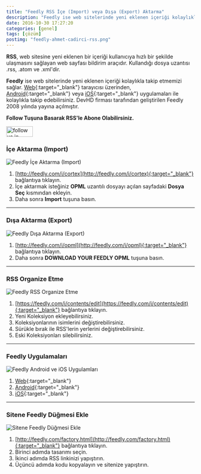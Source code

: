 ```yaml
---
title: "Feedly RSS İçe (Import) veya Dışa (Export) Aktarma"
description: "Feedly ise web sitelerinde yeni eklenen içeriği kolaylıkla takip etmemizi sağlar. Web tarayıcısı üzerinden, Android veya iOS uygulamaları..."
date: 2016-10-30 17:27:20
categories: [genel]
tags: [çözüm]
postimg: "feedly-ahmet-cadirci-rss.png"
---
```


**RSS**, web sitesine yeni eklenen bir içeriği kullanıcıya hızlı bir şekilde ulaşmasını sağlayan web sayfası bildirim araçıdır. Kullandığı dosya uzantısı .rss, .atom ve .xml'dir.

**Feedly** ise web sitelerinde yeni eklenen içeriği kolaylıkla takip etmemizi sağlar. [Web](https://feedly.com){:target="_blank"} tarayıcısı üzerinden, [Android](https://play.google.com/store/apps/details?id=com.devhd.feedly){:target="_blank"} veya [iOS](https://itunes.apple.com/us/app/feedly-your-work-newsfeed/id396069556?mt=8){:target="_blank"} uygulamaları ile kolaylıkla takip edebilirsiniz. DevHD firması tarafından geliştirilen Feedly 2008 yılında yayına açılmıştır.

**Follow Tuşuna Basarak RSS'le Abone Olabilirsiniz.**

<a href='http://cloud.feedly.com/#subscription%2Ffeed%2Fhttp%3A%2F%2Fahmetcadirci.com.tr%2Ffeed.xml'  target='blank'><img id='feedlyFollow' src='http://s3.feedly.com/img/follows/feedly-follow-rectangle-volume-medium_2x.png' alt='follow us in feedly' width='71' height='28'></a>

### İçe Aktarma (Import)

![Feedly İçe Aktarma (Import)](http://ahmetcadirci.com.tr/images/galeri/feedly-rss-ice-aktarma-import.png "Feedly İçe Aktarma (Import)")

1. [http://feedly.com/i/cortex](http://feedly.com/i/cortex){:target="_blank"} bağlantıya tıklayın.
2. İçe aktarmak isteğiniz **OPML** uzantılı dosyayı açılan sayfadaki **Dosya Seç** kısmından ekleyin.
3. Daha sonra **Import** tuşuna basın.

* * * 

### Dışa Aktarma (Export)

![Feedly Dışa Aktarma (Export)](http://ahmetcadirci.com.tr/images/galeri/feedly-rss-disa-aktarma-export.png "Feedly Dışa Aktarma (Export)")

1. [http://feedly.com/i/opml](http://feedly.com/i/opml){:target="_blank"} bağlantıya tıklayın.
2. Daha sonra **DOWNLOAD YOUR FEEDLY OPML** tuşuna basın.

* * * 

### RSS Organize Etme

![Feedly RSS Organize Etme](http://ahmetcadirci.com.tr/images/galeri/feedly-rss-organize-etme.png "Feedly RSS Organize Etme")

1. [https://feedly.com/i/contents/edit](https://feedly.com/i/contents/edit){:target="_blank"} bağlantıya tıklayın.
2. Yeni Koleksiyon ekleyebilirsiniz.
3. Koleksiyonlarının isimlerini değiştirebilirsiniz.
4. Sürükle bırak ile RSS'lerin yerlerini değiştirebilirsiniz. 
5. Eski Koleksiyonları silebilirsiniz. 

* * * 

### Feedly Uygulamaları

![Feedly Android ve iOS Uygulamları](http://ahmetcadirci.com.tr/images/galeri/feedly-android-ios-uygulamalari.png "Feedly Android ve iOS Uygulamları")

1. [Web](https://feedly.com){:target="_blank"}
2. [Android](https://play.google.com/store/apps/details?id=com.devhd.feedly){:target="_blank"}
3. [iOS](https://itunes.apple.com/us/app/feedly-your-work-newsfeed/id396069556?mt=8){:target="_blank"}

* * * 

### Sitene Feedly Düğmesi Ekle

![Sitene Feedly Düğmesi Ekle](http://ahmetcadirci.com.tr/images/galeri/sitene-feedly-dugmesi-ekle.png "Sitene Feedly Düğmesi Ekle")

1. [http://feedly.com/factory.html](http://feedly.com/factory.html){:target="_blank"} bağlantıya tıklayın.
2. Birinci adımda tasarımı seçin.
3. İkinci adımda RSS linkinizi yapıştırın.
4. Üçüncü adımda kodu kopyalayın ve sitenize yapıştırın.
